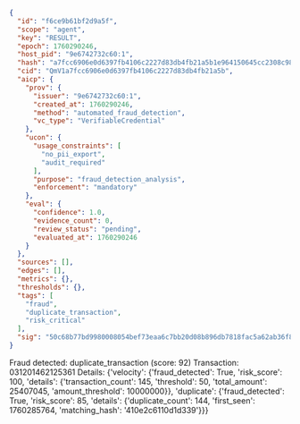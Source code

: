 ```json
{
  "id": "f6ce9b61bf2d9a5f",
  "scope": "agent",
  "key": "RESULT",
  "epoch": 1760290246,
  "host_pid": "9e6742732c60:1",
  "hash": "a7fcc6906e0d6397fb4106c2227d83db4fb21a5b1e964150645cc2308c98f45a",
  "cid": "QmV1a7fcc6906e0d6397fb4106c2227d83db4fb21a5b",
  "aicp": {
    "prov": {
      "issuer": "9e6742732c60:1",
      "created_at": 1760290246,
      "method": "automated_fraud_detection",
      "vc_type": "VerifiableCredential"
    },
    "ucon": {
      "usage_constraints": [
        "no_pii_export",
        "audit_required"
      ],
      "purpose": "fraud_detection_analysis",
      "enforcement": "mandatory"
    },
    "eval": {
      "confidence": 1.0,
      "evidence_count": 0,
      "review_status": "pending",
      "evaluated_at": 1760290246
    }
  },
  "sources": [],
  "edges": [],
  "metrics": {},
  "thresholds": {},
  "tags": [
    "fraud",
    "duplicate_transaction",
    "risk_critical"
  ],
  "sig": "50c68b77bd9980008054bef73eaa6c7bb20d08b896db7818fac5a62ab36f84b6"
}
```

Fraud detected: duplicate_transaction (score: 92)
Transaction: 031201462125361
Details: {'velocity': {'fraud_detected': True, 'risk_score': 100, 'details': {'transaction_count': 145, 'threshold': 50, 'total_amount': 25407045, 'amount_threshold': 10000000}}, 'duplicate': {'fraud_detected': True, 'risk_score': 85, 'details': {'duplicate_count': 144, 'first_seen': 1760285764, 'matching_hash': '410e2c6110d1d339'}}}